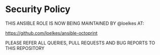 # Security Policy


THIS ANSIBLE ROLE IS NOW BEING MAINTAINED BY @loelkes AT:

https://github.com/loelkes/ansible-octoprint

PLEASE REFER ALL QUERIES, PULL REQUESTS AND BUG REPORTS TO THIS REPOSITORY
